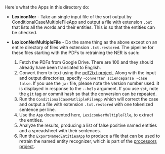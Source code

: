 Here's what the Apps in this directory do:

* **LexiconNer** - Take an single input file of the sort output by ConditionalCaseMultipleFileApp and output a file with extension `.out` that lists all the words and their entities.  This is so that the entities can be checked.


* **LexiconNerMultipleFile** - Do the same thing as the above except on an entire directory of files with extension `.txt.restored`.  The pipeline for these files starting with the PDFs to retraining the NER is such:

    1. Fetch the PDFs from Google Drive.  There are 100 and they should already have been translated to English.
    1. Convert them to text using the [pdf2txt project](https://github.com/clulab/pdf2txt).  Along with the input and output directories, specify `-converter scienceparse -case false`.  If you use the `jar` file, please note the version number used: it is displayed in response to the `--help` argument.  If you use `sbt`, note the `git` tag or commit hash so that the conversion can be repeated.
    1. Run the `ConditionalCaseMutlipleFileApp` which will correct the case and output a file with extension `.txt.restored` with one tokenized sentence per line.
    1. Use the `App` documented here, `LexiconNerMultipleFile`, to extract the entities.
    1. Analyze the results, producing a list of false positive named entities and a spreadsheet with their sentences.
    1. Run the `ExportNamedEntitiesApp` to produce a file that can be used to retrain the named entity recognizer, which is part of the [processors project](https://github.com/clulab/processors).

